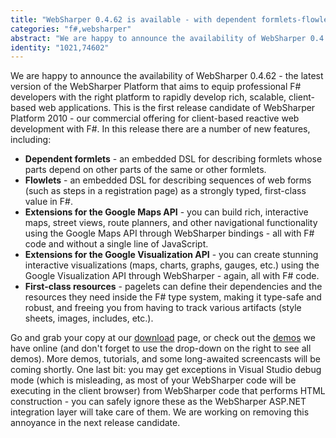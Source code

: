```yaml
---
title: "WebSharper 0.4.62 is available - with dependent formlets-flowlets-third-party extensions-and more!"
categories: "f#,websharper"
abstract: "We are happy to announce the availability of WebSharper 0.4.62 - the latest version of the WebSharper Platform that aims to equip professional F# developers with the right platform to rapidly develop rich, scalable, client-based web applications.  This is the first release candidate of WebSharper Platform 2010 - our commercial offering for client-based reactive web development with F#. In this release there are a number of new features, including: ..."
identity: "1021,74602"
---
```

We are happy to announce the availability of WebSharper 0.4.62 - the latest version of the WebSharper Platform that aims to equip professional F# developers with the right platform to rapidly develop rich, scalable, client-based web applications. This is the first release candidate of WebSharper Platform 2010 - our commercial offering for client-based reactive web development with F#. In this release there are a number of new features, including:


 * **Dependent formlets** - an embedded DSL for describing formlets whose parts depend on other parts of the same or other formlets.
 * **Flowlets** - an embedded DSL for describing sequences of web forms (such as steps in a registration page) as a strongly typed, first-class value in F#.
 * **Extensions for the Google Maps API** - you can build rich, interactive maps, street views, route planners, and other navigational functionality using the Google Maps API through WebSharper bindings - all with F# code and without a single line of JavaScript.
 * **Extensions for the Google Visualization API** - you can create stunning interactive visualizations (maps, charts, graphs, gauges, etc.) using the Google Visualization API through WebSharper - again, all with F# code.
 * **First-class resources** - pagelets can define their dependencies and the resources they need inside the F# type system, making it type-safe and robust, and freeing you from having to track various artifacts (style sheets, images, includes, etc.).



Go and grab your copy at our [download](http://www.intellifactory.com/products/wsp/Download.aspx) page, or check out the [demos](http://www.intellifactory.com/products/wsp/Tutorial.aspx) we have online (and don't forget to use the drop-down on the right to see all demos). More demos, tutorials, and some long-awaited screencasts will be coming shortly.
One last bit: you may get exceptions in Visual Studio debug mode (which is misleading, as most of your WebSharper code will be executing in the client browser) from WebSharper code that performs HTML construction - you can safely ignore these as the WebSharper ASP.NET integration layer will take care of them. We are working on removing this annoyance in the next release candidate.